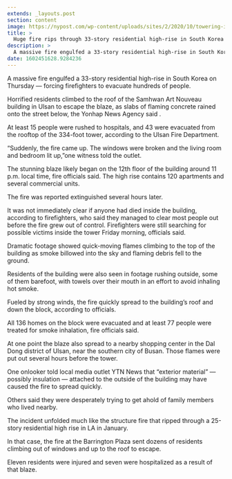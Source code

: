 ```yaml
--- 
extends: _layouts.post 
section: content 
image: https://nypost.com/wp-content/uploads/sites/2/2020/10/towering-inferno-wp-thumb-new.jpg?quality=90&strip=all&w=1200 
title: > 
  Huge fire rips through 33-story residential high-rise in South Korea 
description: > 
  A massive fire engulfed a 33-story residential high-rise in South Korea on Thursday — forcing firefighters to evacuate hundreds of people.The stunning blaze likely began on the 12th floor of the building around 11 p.m. local time, fire officials said.It was not immediately clear if anyone had died inside the building, according to firefighters, who said they managed to clear most people out before the fire grew out of control.Fueled by strong winds, the fire quickly spread to the building’s roof and down the block, according to officials.The incident unfolded much like the structure fire that ripped through a 25-story residential high rise in LA in January. 
date: 1602451628.9284236 
--- 
```

A massive fire engulfed a 33-story residential high-rise in South Korea on Thursday — forcing firefighters to evacuate hundreds of people.

Horrified residents climbed to the roof of the Samhwan Art Nouveau building in Ulsan to escape the blaze, as slabs of flaming concrete rained onto the street below, the Yonhap News Agency said .

At least 15 people were rushed to hospitals, and 43 were evacuated from the rooftop of the 334-foot tower, according to the Ulsan Fire Department.

“Suddenly, the fire came up. The windows were broken and the living room and bedroom lit up,”one witness told the outlet.

The stunning blaze likely began on the 12th floor of the building around 11 p.m. local time, fire officials said. The high rise contains 120 apartments and several commercial units.

The fire was reported extinguished several hours later.

It was not immediately clear if anyone had died inside the building, according to firefighters, who said they managed to clear most people out before the fire grew out of control. Firefighters were still searching for possible victims inside the tower Friday morning, officials said.

Dramatic footage showed quick-moving flames climbing to the top of the building as smoke billowed into the sky and flaming debris fell to the ground.

Residents of the building were also seen in footage rushing outside, some of them barefoot, with towels over their mouth in an effort to avoid inhaling hot smoke.

Fueled by strong winds, the fire quickly spread to the building’s roof and down the block, according to officials.

All 136 homes on the block were evacuated and at least 77 people were treated for smoke inhalation, fire officials said.

At one point the blaze also spread to a nearby shopping center in the Dal Dong district of Ulsan, near the southern city of Busan. Those flames were put out several hours before the tower.

One onlooker told local media outlet YTN News that “exterior material” — possibly insulation — attached to the outside of the building may have caused the fire to spread quickly.

Others said they were desperately trying to get ahold of family members who lived nearby.

The incident unfolded much like the structure fire that ripped through a 25-story residential high rise in LA in January.

In that case, the fire at the Barrington Plaza sent dozens of residents climbing out of windows and up to the roof to escape.

Eleven residents were injured and seven were hospitalized as a result of that blaze.